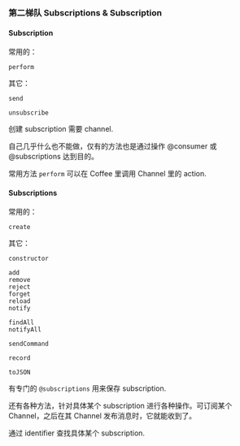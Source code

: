### 第二梯队 Subscriptions & Subscription

#### Subscription

常用的：

```
perform
```

其它：

```
send

unsubscribe
```

创建 subscription 需要 channel.

自己几乎什么也不能做，仅有的方法也是通过操作 @consumer 或 @subscriptions 达到目的。

常用方法 `perform` 可以在 Coffee 里调用 Channel 里的 action.

#### Subscriptions

常用的：

```
create
```

其它：

```
constructor

add
remove
reject
forget
reload
notify

findAll
notifyAll

sendCommand

record

toJSON
```

有专门的 `@subscriptions` 用来保存 subscription.

还有各种方法，针对具体某个 subscription 进行各种操作。可订阅某个 Channel，之后在其 Channel 发布消息时，它就能收到了。

通过 identifier 查找具体某个 subscription.

